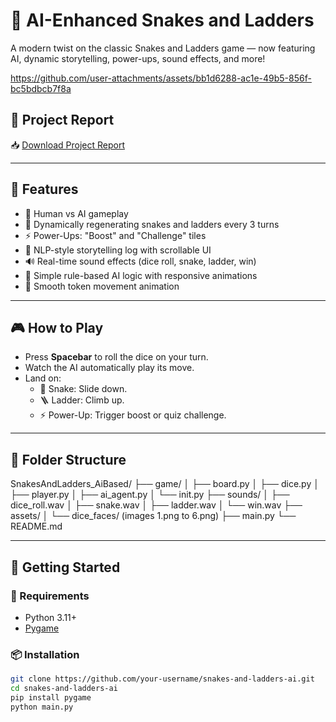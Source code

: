 # 🎲 AI-Enhanced Snakes and Ladders

A modern twist on the classic Snakes and Ladders game — now featuring AI, dynamic storytelling, power-ups, sound effects, and more!

https://github.com/user-attachments/assets/bb1d6288-ac1e-49b5-856f-bc5bdbcb7f8a

## 📄 Project Report

📥 [Download Project Report](https://docs.google.com/document/d/1fuR7QJ8ziTzRAgGvOQPcMSSUF33P8HKgX1A8F6pcf0w/edit?usp=sharing)


---
## 📌 Features

- 🤖 Human vs AI gameplay
- 🐍 Dynamically regenerating snakes and ladders every 3 turns
- ⚡ Power-Ups: "Boost" and "Challenge" tiles
- 📜 NLP-style storytelling log with scrollable UI
- 🔊 Real-time sound effects (dice roll, snake, ladder, win)
- 🧠 Simple rule-based AI logic with responsive animations
- 🎨 Smooth token movement animation

---

## 🎮 How to Play

- Press **Spacebar** to roll the dice on your turn.
- Watch the AI automatically play its move.
- Land on:
  - 🐍 Snake: Slide down.
  - 🪜 Ladder: Climb up.
  - ⚡ Power-Up: Trigger boost or quiz challenge.

---

## 📂 Folder Structure
SnakesAndLadders_AiBased/
├── game/
│ ├── board.py
│ ├── dice.py
│ ├── player.py
│ ├── ai_agent.py
│ └── init.py
├── sounds/
│ ├── dice_roll.wav
│ ├── snake.wav
│ ├── ladder.wav
│ └── win.wav
├── assets/
│ └── dice_faces/ (images 1.png to 6.png)
├── main.py
└── README.md

---

## 🚀 Getting Started

### 🔧 Requirements
- Python 3.11+
- [Pygame](https://www.pygame.org/)

### 📦 Installation
```bash
git clone https://github.com/your-username/snakes-and-ladders-ai.git
cd snakes-and-ladders-ai
pip install pygame
python main.py

